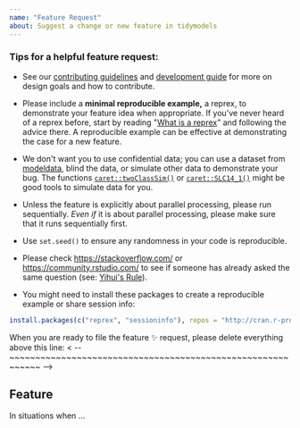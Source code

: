```yaml
---
name: "Feature Request"
about: Suggest a change or new feature in tidymodels
---
```


### Tips for a helpful feature request: 

 * See our [contributing guidelines](https://github.com/tidyverse/tune/blob/master/.github/CONTRIBUTING.md) and [development guide](https://www.tidymodels.org/contribute/) for more on design goals and how to contribute.

 * Please include a **minimal reproducible example,** a reprex, to demonstrate your feature idea when appropriate. If you've never heard of a reprex before, start by reading "[What is a reprex](https://github.com/tidyverse/reprex#what-is-a-reprex)" and following the advice there. A reproducible example can be effective at demonstrating the case for a new feature. 

 * We don't want you to use confidential data; you can use a dataset from [modeldata](https://modeldata.tidymodels.org/reference/index.html), blind the data, or simulate other data to demonstrate your bug. The functions [`caret::twoClassSim()`](https://www.rdocumentation.org/packages/caret/versions/6.0-84/topics/SLC14_1) or [`caret::SLC14_1()`](https://www.rdocumentation.org/packages/caret/versions/6.0-84/topics/SLC14_1) might be good tools to simulate data for you. 

 * Unless the feature is explicitly about parallel processing, please run sequentially. _Even if_ it is about parallel processing, please make sure that it runs sequentially first.

 * Use `set.seed()` to ensure any randomness in your code is reproducible.

 * Please check <https://stackoverflow.com/> or <https://community.rstudio.com/> to see if someone has already asked the same question (see: [Yihui's Rule](https://yihui.name/en/2017/08/so-gh-email/)). 

 * You might need to install these packages to create a reproducible example or share session info:

```r
install.packages(c("reprex", "sessioninfo"), repos = "http://cran.r-project.org")
```

When you are ready to file the feature ✨ request, please delete everything above this line:
< -- ~~~~~~~~~~~~~~~~~~~~~~~~~~~~~~~~~~~~~~~~~~~~~~~~~~~~~~~~~~~~ -->

## Feature

In situations when ...

